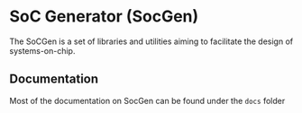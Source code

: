 # SoC Generator (SocGen)

The SoCGen is a set of libraries and utilities aiming to facilitate the design of systems-on-chip.

## Documentation

Most of the documentation on SocGen can be found under the `docs` folder
